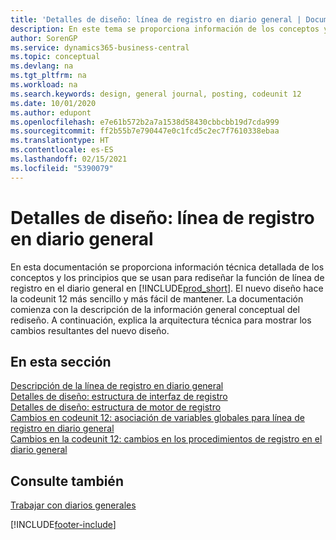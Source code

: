 ```yaml
---
title: 'Detalles de diseño: línea de registro en diario general | Documentos de Microsoft'
description: En este tema se proporciona información de los conceptos y los principios que se usan para rediseñar la función de línea de registro en el diario general en Business Central.
author: SorenGP
ms.service: dynamics365-business-central
ms.topic: conceptual
ms.devlang: na
ms.tgt_pltfrm: na
ms.workload: na
ms.search.keywords: design, general journal, posting, codeunit 12
ms.date: 10/01/2020
ms.author: edupont
ms.openlocfilehash: e7e61b572b2a7a1538d58430cbbcbb19d7cda999
ms.sourcegitcommit: ff2b55b7e790447e0c1fcd5c2ec7f7610338ebaa
ms.translationtype: HT
ms.contentlocale: es-ES
ms.lasthandoff: 02/15/2021
ms.locfileid: "5390079"
---
```

# <a name="design-details-general-journal-post-line"></a>Detalles de diseño: línea de registro en diario general
En esta documentación se proporciona información técnica detallada de los conceptos y los principios que se usan para rediseñar la función de línea de registro en el diario general en [!INCLUDE[prod_short](includes/prod_short.md)]. El nuevo diseño hace la codeunit 12 más sencillo y más fácil de mantener. La documentación comienza con la descripción de la información general conceptual del rediseño. A continuación, explica la arquitectura técnica para mostrar los cambios resultantes del nuevo diseño.  

## <a name="in-this-section"></a>En esta sección  
[Descripción de la línea de registro en diario general](design-details-general-journal-post-line-overview.md)  
[Detalles de diseño: estructura de interfaz de registro](design-details-posting-interface-structure.md)  
[Detalles de diseño: estructura de motor de registro](design-details-posting-engine-structure.md)  
[Cambios en codeunit 12: asociación de variables globales para línea de registro en diario general](design-details-codeunit-12-changes-mapping-global-variables-for-general-journal-post-line.md)  
[Cambios en la codeunit 12: cambios en los procedimientos de registro en el diario general](design-details-codeunit-12-changes-changes-in-general-journal-post-procedures.md)  

## <a name="see-also"></a>Consulte también  
[Trabajar con diarios generales](ui-work-general-journals.md)


[!INCLUDE[footer-include](includes/footer-banner.md)]